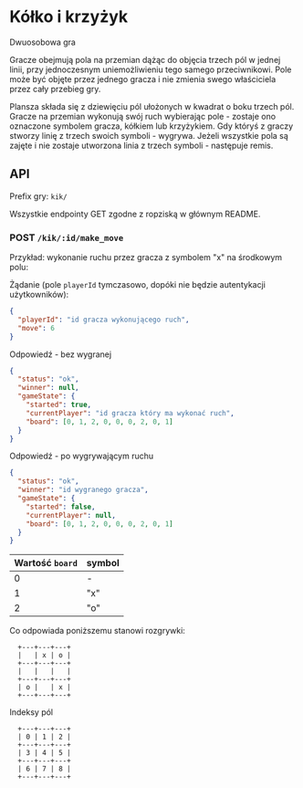 # Kółko i krzyżyk

Dwuosobowa gra

Gracze obejmują pola na przemian dążąc do objęcia trzech pól w jednej linii, przy jednoczesnym uniemożliwieniu tego
samego przeciwnikowi. Pole może być objęte przez jednego gracza i nie zmienia swego właściciela przez cały przebieg gry.

Plansza składa się z dziewięciu pól ułożonych w kwadrat o boku trzech pól. Gracze na przemian wykonują swój ruch
wybierając pole - zostaje ono oznaczone symbolem gracza, kółkiem lub krzyżykiem. Gdy któryś z graczy stworzy linię z
trzech swoich symboli - wygrywa. Jeżeli wszystkie pola są zajęte i nie zostaje utworzona linia z trzech symboli -
następuje remis.

## API

Prefix gry: `kik/`

Wszystkie endpointy GET zgodne z ropziską w głównym README.

### POST `/kik/:id/make_move`

Przykład: wykonanie ruchu przez gracza z symbolem "x" na środkowym polu:

Żądanie (pole `playerId` tymczasowo, dopóki nie będzie autentykacji użytkowników):

```json
{
  "playerId": "id gracza wykonującego ruch",
  "move": 6
}
```

Odpowiedź - bez wygranej

```json
{
  "status": "ok",
  "winner": null,
  "gameState": {
    "started": true,
    "currentPlayer": "id gracza który ma wykonać ruch",
    "board": [0, 1, 2, 0, 0, 0, 2, 0, 1]
  }
}
```

Odpowiedź - po wygrywającym ruchu

```json
{
  "status": "ok",
  "winner": "id wygranego gracza",
  "gameState": {
    "started": false,
    "currentPlayer": null,
    "board": [0, 1, 2, 0, 0, 0, 2, 0, 1]
  }
}
```

| Wartość `board` | symbol |
|-----------------|--------|
|        0        |   -    |
|        1        |  "x"   |
|        2        |  "o"   |

Co odpowiada poniższemu stanowi rozgrywki:

```
  +---+---+---+
  |   | x | o |
  +---+---+---+
  |   |   |   |
  +---+---+---+
  | o |   | x |
  +---+---+---+
```

Indeksy pól

```
  +---+---+---+
  | 0 | 1 | 2 |
  +---+---+---+
  | 3 | 4 | 5 |
  +---+---+---+
  | 6 | 7 | 8 |
  +---+---+---+
```

